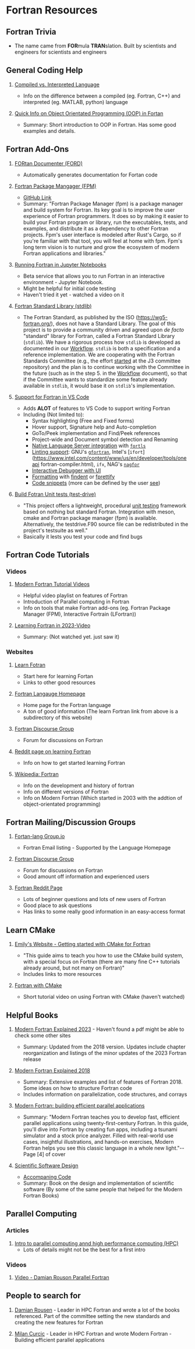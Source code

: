 # Fortran Resources

## Fortran Trivia
* The name came from **FOR**mula **TRAN**slation. Built by scientists and engineers for scientists and engineers
  
## General Coding Help

1) [Compiled vs. Interpreted Language](https://www.geeksforgeeks.org/difference-between-compiled-and-interpreted-language/)
   * Info on the difference between a compiled (eg. Fortran, C++) and interpreted (eg. MATLAB, python) language

2) [Quick Info on Object Orientated Programming (OOP) in Fortan](https://www.math.fsu.edu/~dmandel/Fortran/Chap6.pdf)
   * Summary: Short introduction to OOP in Fortran. Has some good examples and details.

<!------------------------------------------------------------- End of General Coding Help ------------------------------------------------------------>

## Fortran Add-Ons
1) [FORtan Documenter (FORD)](https://github.com/Fortran-FOSS-Programmers/ford?tab=readme-ov-file)
     * Automatically generates documentation for Fortan code
  
2) [Fortran Package Mangager (FPM)](https://fpm.fortran-lang.org/)
     * [GitHub Link](https://github.com/fortran-lang/fpm)
     * Summary: "Fortran Package Manager (fpm) is a package manager and build system for Fortran. Its key goal is to improve the user experience of Fortran programmers. It does so by making it easier to build your Fortran program or library, run the executables, tests, and examples, and distribute it as a dependency to other Fortran projects. Fpm's user interface is modeled after Rust's Cargo, so if you're familiar with that tool, you will feel at home with fpm. Fpm's long term vision is to nurture and grow the ecosystem of modern Fortran applications and libraries."
  
3) [Running Fortran in Jupyter Notebooks](https://lfortran.org/)
     * Beta service that allows you to run Fortran in an interactive environment - Jupyter Notebook.
     * Might be helpful for initial code testing
     * Haven't tried it yet - watched a video on it

4) [Fortran Standard Library (stdlib)](https://github.com/fortran-lang/stdlib?tab=readme-ov-file)
     * The Fortran Standard, as published by the ISO (https://wg5-fortran.org/), does not have a Standard Library. The goal of this project is to provide a community driven and agreed upon *de facto* "standard" library for Fortran, called a Fortran Standard Library (`stdlib`). We have a rigorous process how `stdlib` is developed as documented in our [Workflow](WORKFLOW.md). `stdlib` is both a specification and a reference implementation. We are cooperating with the Fortran Standards Committee (e.g., the effort [started](https://github.com/j3-fortran/fortran_proposals/issues/104) at the J3 committee repository) and the plan is to continue working with the Committee in the future (such as in the step 5. in the [Workflow](WORKFLOW.md) document), so that if the Committee wants to standardize some feature already available in `stdlib`, it would base it on `stdlib`'s implementation.
  
5) [Support for Fortran in VS Code](https://github.com/fortran-lang/vscode-fortran-support)
     * Adds **ALOT** of features to VS Code to support writing Fortran
     * Including (Not limited to):
        * Syntax highlighting (Free and Fixed forms)
        * Hover support, Signature help and Auto-completion
        * GoTo/Peek implementation and Find/Peek references
        * Project-wide and Document symbol detection and Renaming
        * [Native Language Server integration](#language-server-integration) with [`fortls`](https://fortls.fortran-lang.org)
        * [Linting support](#linting): GNU's [`gfortran`](https://gcc.gnu.org/wiki/GFortran), Intel's [`ifort`](https://www.intel.com/content/www/us/en/developer/tools/oneapi   fortran-compiler.html), `ifx`, NAG's [`nagfor`](https://www.nag.co.uk/nagfor/)
        * [Interactive Debugger with UI](#debugging)
        * [Formatting](#formatting) with [findent](https://github.com/gnikit/findent-pypi) or [fprettify](https://github.com/pseewald/fprettify)
        * [Code snippets](#snippets) (more can be defined by the user [see](https://code.visualstudio.com/docs/editor/userdefinedsnippets#_create-your-own-snippets)) 

6) [Build Fotran Unit tests (test-drive)](https://github.com/fortran-lang/test-drive)
     * "This project offers a lightweight, procedural [unit testing](https://en.wikipedia.org/wiki/Unit_testing) framework based on nothing but standard Fortran. Integration with meson, cmake and Fortran package manager (fpm) is available. Alternatively, the testdrive.F90 source file can be redistributed in the project's testsuite as well."
     * Basically it lests you test your code and find bugs

<!------------------------------------------------------------- End of Fortran Add-Ons ---------------------------------------------------------------->

## Fortran Code Tutorials
### Videos
1) [Modern Fortran Tutorial Videos](https://www.youtube.com/watch?v=05N6PecJw-E&list=PLOU8LxhyFylLS298Sea2-gYvO5Lj8HZsP)
    * Helpful video playlist on features of Fortran 
    * Introduction of Parallel computing in Fortran
    * Info on tools that make Fortran add-ons (eg. Fortran Package Manager (FPM), Interactive Fortrain (LFortran))
  
2)  [Learning Fortran in 2023-Video](https://www.youtube.com/watch?v=PvUQndB8R9s)
    * Summary: (Not watched yet. just saw it)

### Websites
1) [Learn Fotran](https://fortran-lang.org/learn/)
     * Start here for learning Fortan
     * Links to other good resources
  
2) [Fortran Langauge Homepage](https://fortran-lang.org/)
     * Home page for the Fortran language
     * A ton of good information (The learn Fortran link from above is a subdirectory of this website)
   
3) [Fortran Discourse Group](https://fortran-lang.discourse.group/)
     * Forum for discussions on Fortran
   
4) [Reddit page on learning Fortran](https://www.reddit.com/r/fortran/comments/utkjf8/resources_for_getting_good_at_fortran/)
     * Info on how to get started learning Fortran
  
5) [Wikipedia: Fortran](https://en.wikipedia.org/wiki/Fortran)
     * Info on the development and history of fortran
     * Info on different versions of Fortran 
     * Info on Modern Fortran (Which started in 2003 with the addtion of object-orientated programming)

<!------------------------------------------------------------- End of Fortran Code Tutorials  -------------------------------------------------------->

## Fortran Mailing/Discussion Groups
1) [Fortan-lang Group.io](https://groups.io/g/fortran-lang)
     * Fortran Email listing - Supported by the Language Homepage

2) [Fortran Discourse Group](https://fortran-lang.discourse.group/)
     * Forum for discussions on Fortran
     * Good amount off information and experienced users

3) [Fortran Reddit Page](https://www.reddit.com/r/fortran/)
     * Lots of beginner questions and lots of new users of Fortran
     * Good place to ask questions
     * Has links to some really good information in an easy-access format

 <!------------------------------------------------------------ End of Fortran Mailing/Discussion Groups ---------------------------------------------->

## Learn CMake
1) [Emily's Website - Getting started with CMake for Fortran](https://www.atomwitch.net/2022/04/02/cmake-fortran.html)
   * "This guide aims to teach you how to use the CMake build system, with a special focus on Fortran (there are many fine C++ tutorials already around, but not many on Fortran)"
   * Includes links to more resources

2) [Fortran with CMake](https://www.youtube.com/watch?v=Tl3Ph-4dMTI)
   * Short tutorial video on using Fortran with CMake (haven't watched)

<!------------------------------------------------------------- End of Learn CMake -------------------------------------------------------------------->

## Helpful Books

1) [Modern Fortran Explained 2023](https://global.oup.com/academic/product/modern-fortran-explained-9780198876588?q=Fortran%202023&lang=en&cc=de) - Haven't found a pdf might be able to check some other sites
   * Summary: Updated from the 2018 version. Updates include chapter reorganization and listings of the  minor  updates of the 2023 Fortran release
   
2) [Modern Fortran Explained 2018](https://www.amazon.com/Modern-Fortran-Explained-Incorporating-Mathematics/dp/0198811888#customerReviews)
   * Summary: Extensive examples and list of features of Fortran 2018. Some ideas on how to structure Fortran code
   * Includes information on parallelization, code structures, and corrays

3) [Modern Fortran: building efficient  parallel applications](https://www.manning.com/books/modern-fortran)
   * Summary: "Modern Fortran teaches you to develop fast, efficient parallel applications using twenty-first-century Fortran. In this guide, you'll dive into Fortran by creating fun apps, including a tsunami simulator and a stock price analyzer. Filled with real-world use cases, insightful illustrations, and hands-on exercises, Modern Fortran helps you see this classic language in a whole new light."-- Page [4] of cover
  
4) [Scientific Software Design](https://www.cambridge.org/core/books/scientific-software-design/CD0A2BA986E335E95D7FC91CF39BA30E)
   
   * [Accompaning Code](https://github.com/sourceryinstitute/Scientific-Software-Design)
   * Summary: Book on the design and implementation of scientific software (By some of the same people that helped for the Modern Fortran Books)
  
<!------------------------------------------------------------- End of Books -------------------------------------------------------------------------->

## Parallel Computing
### Articles
1) [Intro to parallel computing annd high performance computing (HPC)](https://hpc.llnl.gov/documentation/tutorials/introduction-parallel-computing-tutorial)
    * Lots of details might not be the best for a first intro

### Videos
1) [Video - Damian Rouson Parallel Fortran](https://www.youtube.com/watch?v=IWHRuJ7D70I)

<!------------------------------------------------------------- End of Parallel Computing ------------------------------------------------------------->


## People to search for

1) [Damian Rousen](https://crd.lbl.gov/divisions/amcr/computer-science-amcr/class/members/group-lead/damian-rouson/) - Leader in HPC Fortran and wrote a lot of the books referenced. Part of the committee setting  the new standards and creating the new features for Fortran
   
2) [Milan Curcic](https://milancurcic.com/) - Leader in HPC Fortran and wrote Modern Fortran - Building efficient parallel applications

<!-------------------------- End of People Search ----------------------->